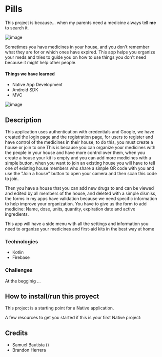 # Pills

This project is because... when my parents need a medicine always tell **me** to search it.

![image](https://c.tenor.com/xVfuAW6OXp8AAAAC/desesperado-desesperacion.gif)

Sometimes you have medicines in your house, and you don't remember what they are for or which ones have expired. This app helps you organize your meds and tries to guide you on how to use things you don't need because it might help other people.

#### Things we have learned

- Native App Development
- Android SDK
- MVC

![image](https://media2.giphy.com/media/ywH2Dm9w0XFAHf0FwL/giphy.gif)

## Description

This application uses authentication with credentials and Google, we have created the login page and the registration page, for users to register and have control of the medicines in their house, to do this, you must create a house or join to one This is because you can organize your medicines with the people in your house and have more control over them, when you create a house your kit is empty and you can add more medicines with a simple button, when you want to join an existing house you will have to tell one of existing house members who share a simple QR code with you and use the "Join a house" button to open your camera and then scan this code to join.

Then you have a house that you can add new drugs to and can be viewed and edited by all members of the house, and deleted with a simple dismiss, the forms in my apps have validation because we need specific information to help improve your organization. You have to give us the form to add medicine: Name, dose, units, quantity, expiration date and active ingredients.

This app will have a side menu with all the settings and information you need to organize your medicines and first-aid kits in the best way at home
### Technologies

* Kotlin
* Firebase

### Challenges

At the begginig ...


## How to install/run this proyect

This project is a starting point for a Native application.

A few resources to get you started if this is your first Native project:


## Credits
 - Samuel Bautista ()
 - Brandon Herrera
 
